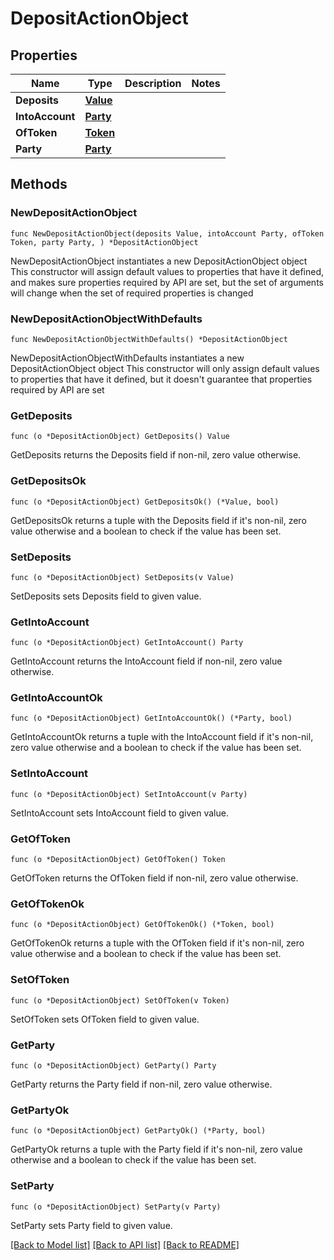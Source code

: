 # DepositActionObject

## Properties

Name | Type | Description | Notes
------------ | ------------- | ------------- | -------------
**Deposits** | [**Value**](Value.md) |  | 
**IntoAccount** | [**Party**](Party.md) |  | 
**OfToken** | [**Token**](Token.md) |  | 
**Party** | [**Party**](Party.md) |  | 

## Methods

### NewDepositActionObject

`func NewDepositActionObject(deposits Value, intoAccount Party, ofToken Token, party Party, ) *DepositActionObject`

NewDepositActionObject instantiates a new DepositActionObject object
This constructor will assign default values to properties that have it defined,
and makes sure properties required by API are set, but the set of arguments
will change when the set of required properties is changed

### NewDepositActionObjectWithDefaults

`func NewDepositActionObjectWithDefaults() *DepositActionObject`

NewDepositActionObjectWithDefaults instantiates a new DepositActionObject object
This constructor will only assign default values to properties that have it defined,
but it doesn't guarantee that properties required by API are set

### GetDeposits

`func (o *DepositActionObject) GetDeposits() Value`

GetDeposits returns the Deposits field if non-nil, zero value otherwise.

### GetDepositsOk

`func (o *DepositActionObject) GetDepositsOk() (*Value, bool)`

GetDepositsOk returns a tuple with the Deposits field if it's non-nil, zero value otherwise
and a boolean to check if the value has been set.

### SetDeposits

`func (o *DepositActionObject) SetDeposits(v Value)`

SetDeposits sets Deposits field to given value.


### GetIntoAccount

`func (o *DepositActionObject) GetIntoAccount() Party`

GetIntoAccount returns the IntoAccount field if non-nil, zero value otherwise.

### GetIntoAccountOk

`func (o *DepositActionObject) GetIntoAccountOk() (*Party, bool)`

GetIntoAccountOk returns a tuple with the IntoAccount field if it's non-nil, zero value otherwise
and a boolean to check if the value has been set.

### SetIntoAccount

`func (o *DepositActionObject) SetIntoAccount(v Party)`

SetIntoAccount sets IntoAccount field to given value.


### GetOfToken

`func (o *DepositActionObject) GetOfToken() Token`

GetOfToken returns the OfToken field if non-nil, zero value otherwise.

### GetOfTokenOk

`func (o *DepositActionObject) GetOfTokenOk() (*Token, bool)`

GetOfTokenOk returns a tuple with the OfToken field if it's non-nil, zero value otherwise
and a boolean to check if the value has been set.

### SetOfToken

`func (o *DepositActionObject) SetOfToken(v Token)`

SetOfToken sets OfToken field to given value.


### GetParty

`func (o *DepositActionObject) GetParty() Party`

GetParty returns the Party field if non-nil, zero value otherwise.

### GetPartyOk

`func (o *DepositActionObject) GetPartyOk() (*Party, bool)`

GetPartyOk returns a tuple with the Party field if it's non-nil, zero value otherwise
and a boolean to check if the value has been set.

### SetParty

`func (o *DepositActionObject) SetParty(v Party)`

SetParty sets Party field to given value.



[[Back to Model list]](../README.md#documentation-for-models) [[Back to API list]](../README.md#documentation-for-api-endpoints) [[Back to README]](../README.md)


